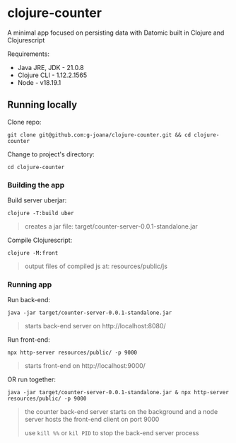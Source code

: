 # clojure-counter
A minimal app focused on persisting data with Datomic built in Clojure and Clojurescript

Requirements:
- Java JRE, JDK - 21.0.8
- Clojure CLI - 1.12.2.1565
- Node - v18.19.1

## Running locally
Clone repo:
```
git clone git@github.com:g-joana/clojure-counter.git && cd clojure-counter
```
Change to project's directory:
```
cd clojure-counter
```

### Building the app

Build server uberjar:
```
clojure -T:build uber
```
> creates a jar file: target/counter-server-0.0.1-standalone.jar

Compile Clojurescript:
``` 
clojure -M:front
```
> output files of compiled js at: resources/public/js


### Running app

Run back-end:
```
java -jar target/counter-server-0.0.1-standalone.jar
```
> starts back-end server on http://localhost:8080/

Run front-end:
```
npx http-server resources/public/ -p 9000
```
> starts front-end on http://localhost:9000/

OR run together:
```
java -jar target/counter-server-0.0.1-standalone.jar & npx http-server resources/public/ -p 9000
```
> the counter back-end server starts on the background and a node server hosts the front-end client on port 9000
>
> use `kill %%` or `kil PID` to stop the back-end server process
